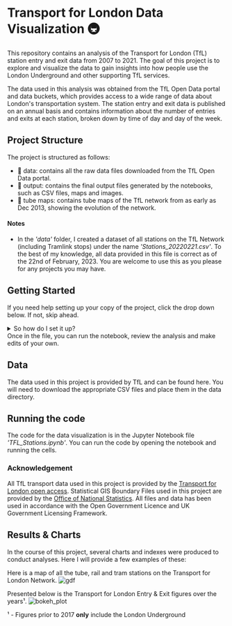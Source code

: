 # Transport for London Data Visualization 🚇
This repository contains an analysis of the Transport for London (TfL) station entry and exit data from 2007 to 2021. The goal of this project is to explore and visualize the data to gain insights into how people use the London Underground and other supporting TfL services.

The data used in this analysis was obtained from the TfL Open Data portal and data buckets, which provides access to a wide range of data about London's transportation system. The station entry and exit data is published on an annual basis and contains information about the number of entries and exits at each station, broken down by time of day and day of the week.

## Project Structure
The project is structured as follows:
* 📁 data: contains all the raw data files downloaded from the TfL Open Data portal.
* 📁 output: contains the final output files generated by the notebooks, such as CSV files, maps and images.
* 📁 tube maps: contains tube maps of the TfL network from as early as Dec 2013, showing the evolution of the network.

#### Notes
- In the *'data'* folder, I created a dataset of all stations on the TfL Network (including Tramlink stops) under the name *'Stations_20220221.csv'*. To the best of my knowledge, all data provided in this file is correct as of the 22nd of February, 2023. You are welcome to use this as you please for any projects you may have. 

## Getting Started
If you need help setting up your copy of the project, click the drop down below. If not, skip ahead.

<details>
<summary>So how do I set it up?</summary>
<br>
These instructions will get you a copy of the project up and running on your local machine for testing and development purposes.

First of all, this project makes use of all the following python libraries and packages:

### Built With
In working on this project, the following libraries were utilized.
- Python 🐍 - Programming language
- Pandas 🐼 - Data manipulation library
- Numpy 🔢 - Scientific maths library
- Geopandas 🗺️ - Geographical data manipulation library
- Matplotlib 📊 - Data visualization library
- Seaborn 🌊 - Data visualization library
- Plotly 📈 - Interactive data visualization library
- Folium 🍃 - Interactive map plotting library
- Shapely 🌍 - Geocoding library
- hvplot 📈 - Data visualization library

### Prerequisites
You will need to have Python 3 and the necessary libraries installed. You can install these libraries using pip by running the below :
```
pip install -r requirements.txt 
```
- Clone the project repository to your local machine.
- Open a command prompt or terminal window and navigate to the project directory.
- If you have VS Code or Jupyter Notebook, you can open up the folder by running:
```
code .  # for VS Code
```  
OR 
```
jupyter notebook  # for Jupyter Notebook
```  
If you do have either, I have linked the download link for [VS code](https://code.visualstudio.com/Download)   
</details>
Once in the file, you can run the notebook, review the analysis and make edits of your own.


## Data
The data used in this project is provided by TfL and can be found here. You will need to download the appropriate CSV files and place them in the data directory.

## Running the code
The code for the data visualization is in the Jupyter Notebook file *'TFL_Stations.ipynb'*. You can run the code by opening the notebook and running the cells.

<!--- ## Results
The results of our analysis show some interesting trends and patterns in the TfL station entry and exit data from 2007 to 2021. Some of the key findings include:

The total number of station entries and exits has steadily increased over time, with a peak in 2019 and a sharp decline in 2020 due to the COVID-19 pandemic.
Some stations are much busier than others, with the busiest stations being in central London and the quieter stations being in the suburbs.
The data shows clear patterns by time of day and day of the week, with peak usage during weekday rush hours and lower usage on weekends and holidays.
These results can be further explored and used to inform transportation planning and policy decisions.

## Conclusion
In conclusion, this project has demonstrated the power of data analysis and visualization in gaining insights into complex systems such as the London transportation network. By cleaning and exploring the TfL station entry and exit data from 2007 to 2021, we have been able to identify key patterns and trends that can be used to inform transportation planning and policy decisions. The Jupyter notebooks and code in this repository provide a foundation for further analysis and exploration of this rich dataset. --->




### Acknowledgement
All TfL transport data used in this project is provided by the [Transport for London open access](https://tfl.gov.uk/info-for/open-data-users/our-open-data). 
Statistical GIS Boundary Files used in this project are provided by the [Office of National Statistics](https://data.london.gov.uk/dataset/statistical-gis-boundary-files-london). All files and data has been used in accordance with the  Open Government Licence and UK Government Licensing Framework.

## Results & Charts
In the course of this project, several charts and indexes were produced to conduct analyses. Here I will provide a few examples of these:

Here is a map of all the tube, rail and tram stations on the Transport for London Network. 
![gdf](https://user-images.githubusercontent.com/42135459/221436171-0b66359d-b70b-423f-8e7d-1ed50ebad781.png)

Presented below is the Transport for London Entry & Exit figures over the years¹. 
![bokeh_plot](https://user-images.githubusercontent.com/42135459/221436610-26acb247-37ac-46fb-ba1b-49848bfcbf7c.png)

¹ - Figures prior to 2017 **only** include the London Underground


<!--- TfL Station Entry and Exit Data Analysis
This repository contains an analysis of the Transport for London (TfL) station entry and exit data from 2007 to 2021. The goal of this project is to explore and visualize the data to gain insights into how people use the London Underground and other TfL services.

Data Source
The data used in this analysis was obtained from the TfL Open Data portal, which provides access to a wide range of data about London's transportation system. The station entry and exit data is published on a monthly basis and contains information about the number of entries and exits at each station, broken down by time of day and day of the week.

Project Structure
The project is structured as follows:

Data Cleaning
The raw data from the TfL Open Data portal was in a format that required some cleaning and preprocessing before it could be analyzed. This involved converting date and time fields to a more usable format, filling in missing values, and aggregating the data to a daily and monthly level. The data cleaning and preprocessing steps are detailed in the Jupyter notebooks in the notebooks directory.

Data Exploration
Once the data was cleaned and preprocessed, we performed some exploratory data analysis to understand the patterns and trends in the data. We created various visualizations using Python libraries such as Pandas, Matplotlib, and Seaborn to help us understand how station entry and exit patterns changed over time, how different stations compared to each other, and how the data varied by time of day and day of the week. The data exploration and visualization steps are also detailed in the Jupyter notebooks in the notebooks directory.

Results
The results of our analysis show some interesting trends and patterns in the TfL station entry and exit data from 2007 to 2021. Some of the key findings include:

The total number of station entries and exits has steadily increased over time, with a peak in 2019 and a sharp decline in 2020 due to the COVID-19 pandemic.
Some stations are much busier than others, with the busiest stations being in central London and the quieter stations being in the suburbs.
The data shows clear patterns by time of day and day of the week, with peak usage during weekday rush hours and lower usage on weekends and holidays.
These results can be further explored and used to inform transportation planning and policy decisions.

Conclusion
In conclusion, this project has demonstrated the power of data analysis and visualization in gaining insights into complex systems such as the London transportation network. By cleaning and exploring the TfL station entry and exit data from 2007 to 2021, we have been able to identify key patterns and trends that can be used to inform transportation planning and policy decisions. The Jupyter notebooks and code in this repository provide a foundation for further analysis and exploration of this rich dataset. --->
